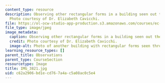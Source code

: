 ```yaml
---
content_type: resource
description: Observing other rectangular forms in a building seen out the window.
  Photo courtesy of Dr. Elizabeth Cavicchi.
file: https://ol-ocw-studio-app-production.s3.amazonaws.com/courses/ec-050-recreate-experiments-from-history-inform-the-future-from-the-past-galileo-january-iap-2010/c62a2906bd1ecd767a4ac5a08ac0c5e4_IMG_3821.jpg
file_type: image/jpeg
image_metadata:
  caption: Observing other rectangular forms in a building seen out the window.
  credit: Photo courtesy of Dr. Elizabeth Cavicchi.
  image-alt: Photo of another building with rectangular forms seen through the window.
learning_resource_types: []
parent_title: Observations
parent_type: CourseSection
resourcetype: Image
title: IMG_3821.jpg
uid: c62a2906-bd1e-cd76-7a4a-c5a08ac0c5e4
---
```

